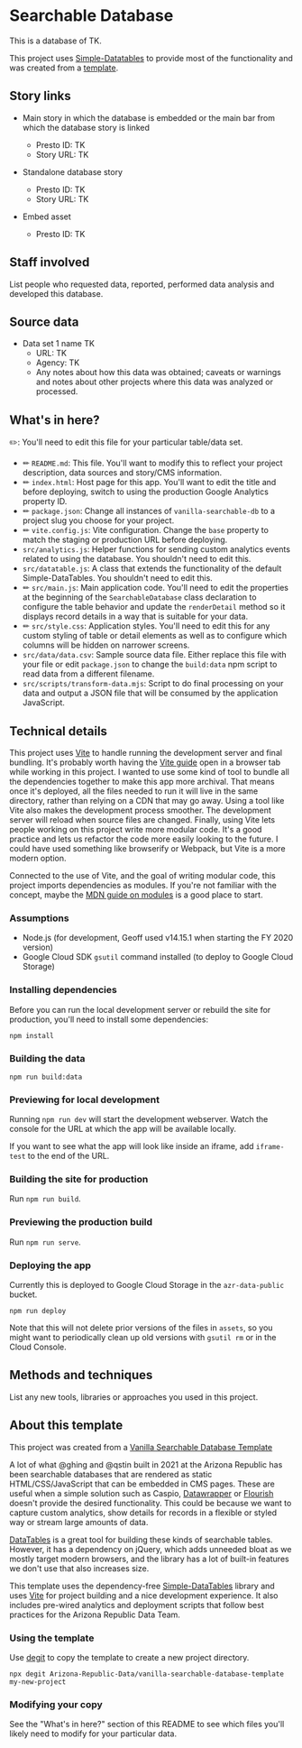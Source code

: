 # Searchable Database

This is a database of TK. 

This project uses [Simple-Datatables](https://github.com/fiduswriter/Simple-DataTables) to provide most of the functionality and was created from a [template](#about-this-template). 

## Story links

- Main story in which the database is embedded or the main bar from which the database story is linked 
  - Presto ID: TK 
  - Story URL: TK

- Standalone database story

  - Presto ID: TK 
  - Story URL: TK 

- Embed asset
  - Presto ID: TK 

## Staff involved

List people who requested data, reported, performed data analysis and developed this database.

## Source data

- Data set 1 name TK
  - URL: TK
  - Agency: TK
  - Any notes about how this data was obtained; caveats or warnings and notes about other projects where this data was analyzed or processed.

## What's in here?

✏️: You'll need to edit this file for your particular table/data set.

- ✏ `README.md`: This file. You'll want to modify this to reflect your project description, data sources and story/CMS information.
- ✏ `index.html`: Host page for this app. You'll want to edit the title and before deploying, switch to using the production Google Analytics property ID.
- ✏ `package.json`: Change all instances of `vanilla-searchable-db` to a project slug you choose for your project. 
- ✏ `vite.config.js`: Vite configuration. Change the `base` property to match the staging or production URL before deploying.
- `src/analytics.js`: Helper functions for sending custom analytics events related to using the database. You shouldn't need to edit this.
- `src/datatable.js`: A class that extends the functionality of the default Simple-DataTables. You shouldn't need to edit this.
- ✏ `src/main.js`: Main application code. You'll need to edit the properties at the beginning of the `SearchableDatabase` class declaration to configure the table behavior and update the `renderDetail` method so it displays record details in a way that is suitable for your data.
- ✏ `src/style.css`: Application styles. You'll need to edit this for any custom styling of table or detail elements as well as to configure which columns will be hidden on narrower screens.
- `src/data/data.csv`: Sample source data file. Either replace this file with your file or edit `package.json` to change the `build:data` npm script to read data from a different filename.
- `src/scripts/transform-data.mjs`: Script to do final processing on your data and output a JSON file that will be consumed by the application JavaScript.

## Technical details

This project uses [Vite](https://vitejs.dev/) to handle running the development server and final bundling. It's probably worth having the [Vite guide](https://vitejs.dev/guide/) open in a browser tab while working in this project. I wanted to use some kind of tool to bundle all the dependencies together to make this app more archival. That means once it's deployed, all the files needed to run it will live in the same directory, rather than relying on a CDN that may go away. Using a tool like Vite also makes the development process smoother. The development server will reload when source files are changed. Finally, using Vite lets people working on this project write more modular code. It's a good practice and lets us refactor the code more easily looking to the future. I could have used something like browserify or Webpack, but Vite is a more modern option.

Connected to the use of Vite, and the goal of writing modular code, this project imports dependencies as modules. If you're not familiar with the concept, maybe the [MDN guide on modules](https://developer.mozilla.org/en-US/docs/Web/JavaScript/Guide/Modules) is a good place to start.

### Assumptions

- Node.js (for development, Geoff used v14.15.1 when starting the FY 2020 version)
- Google Cloud SDK `gsutil` command installed (to deploy to Google Cloud Storage)

### Installing dependencies

Before you can run the local development server or rebuild the site for production, you'll need to install some dependencies:

```
npm install
```

### Building the data

```
npm run build:data
```

### Previewing for local development

Running `npm run dev` will start the development webserver. Watch the console for the URL at which the app will be available locally.

If you want to see what the app will look like inside an iframe, add `iframe-test` to the end of the URL.

### Building the site for production

Run `npm run build`.

### Previewing the production build

Run `npm run serve`.

### Deploying the app

Currently this is deployed to Google Cloud Storage in the `azr-data-public` bucket.

```
npm run deploy
```

Note that this will not delete prior versions of the files in `assets`, so you might want to periodically clean up old versions with `gsutil rm` or in the Cloud Console.

## Methods and techniques

List any new tools, libraries or approaches you used in this project.

## About this template

This project was created from a [Vanilla Searchable Database Template](https://github.com/Arizona-Republic-Data/vanilla-searchable-database-template)

A lot of what @ghing and @qstin built in 2021 at the Arizona Republic has been searchable databases that are rendered as static HTML/CSS/JavaScript that can be embedded in CMS pages. These are useful when a simple solution such as Caspio, [Datawrapper](https://www.datawrapper.de/tables) or [Flourish](https://app.flourish.studio/@flourish/table) doesn't provide the desired functionality. This could be because we want to capture custom analytics, show details for records in a flexible or styled way or stream large amounts of data.

[DataTables](https://datatables.net/) is a great tool for building these kinds of searchable tables. However, it has a dependency on jQuery, which adds unneeded bloat as we mostly target modern browsers, and the library has a lot of built-in features we don't use that also increases size.

This template uses the dependency-free [Simple-DataTables](https://github.com/fiduswriter/Simple-DataTables) library and uses [Vite](https://vitejs.dev/) for project building and a nice development experience. It also includes pre-wired analytics and deployment scripts that follow best practices for the Arizona Republic Data Team.

### Using the template

Use [degit](https://github.com/Rich-Harris/degit) to copy the template to create a new project directory.

```
npx degit Arizona-Republic-Data/vanilla-searchable-database-template my-new-project
```

### Modifying your copy

See the "What's in here?" section of this README to see which files you'll likely need to modify for your particular data.
